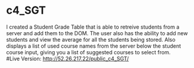 # c4_SGT
I created a Student Grade Table that is able to retreive students from a server and add them to the DOM.  The user also has the ability to add new students and view the average for all the students being stored.   Also displays a list of used course names from the server below the student course input, giving you a list of suggested courses to select from.  
#Live Version: http://52.26.217.22/public_c4_SGT/